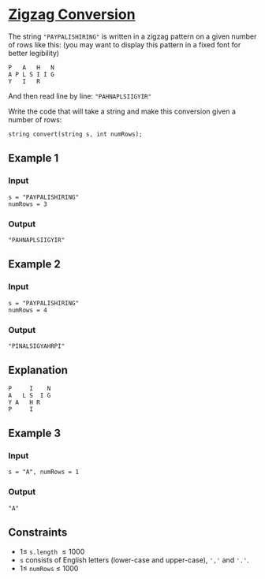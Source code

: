 # [Zigzag Conversion](https://leetcode.com/problems/zigzag-conversion)

The string `"PAYPALISHIRING"` is written in a zigzag pattern on a given number of rows like this: (you may want to display this pattern in a fixed font for better legibility)

	P   A   H   N
	A P L S I I G
	Y   I   R

And then read line by line: `"PAHNAPLSIIGYIR"`

Write the code that will take a string and make this conversion given a number of rows:

	string convert(string s, int numRows);

## Example 1

### Input

	s = "PAYPALISHIRING"
	numRows = 3

### Output

	"PAHNAPLSIIGYIR"

## Example 2

### Input

	s = "PAYPALISHIRING"
	numRows = 4

### Output

	"PINALSIGYAHRPI"

## Explanation

	P     I    N
	A   L S  I G
	Y A   H R
	P     I

## Example 3

### Input

	s = "A", numRows = 1

### Output

	"A"

## Constraints

- $1 \leq$ `s.length` $\leq 1000$
- `s` consists of English letters (lower-case and upper-case), `','` and `'.'`.
- $1 \leq$ `numRows` $\leq$ 1000
